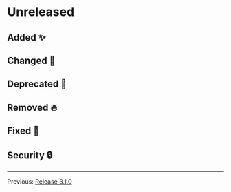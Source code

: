 # Unreleased



## Added :sparkles:



## Changed :slot_machine:



## Deprecated :dart:



## Removed :fire:



## Fixed :bug:



## Security :lock:



---
Previous: [Release 3.1.0](CHANGELOG-3.1.0.md)
